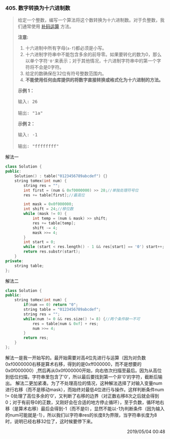 ### 405. 数字转换为十六进制数

> <div
> class="content__2ebE"><p>给定一个整数，编写一个算法将这个数转换为十六进制数。对于负整数，我们通常使用&nbsp;<a
> href="https://baike.baidu.com/item/%E8%A1%A5%E7%A0%81/6854613?fr=aladdin">补码运算</a>&nbsp;方法。</p>
> 
> <p><strong>注意:</strong></p>
> 
> <ol> 	<li>十六进制中所有字母(<code>a-f</code>)都必须是小写。</li>
> 	<li>十六进制字符串中不能包含多余的前导零。如果要转化的数为0，那么以单个字符<code>'0'</code>来表示；对于其他情况，十六进制字符串中的第一个字符将不会是0字符。&nbsp;</li>
> 	<li>给定的数确保在32位有符号整数范围内。</li>
> 	<li><strong>不能使用任何由库提供的将数字直接转换或格式化为十六进制的方法。</strong></li> </ol>
> 
> <p><strong>示例 1：</strong></p>
> 
> <pre>输入: 26
> 
> 输出: "1a" </pre>
> 
> <p><strong>示例 2：</strong></p>
> 
> <pre>输入: -1
> 
> 输出: "ffffffff" </pre> </div>

解法一
```cpp
class Solution {
public:
	Solution() : table("0123456789abcdef") {}
	string toHex(int num) {
		string res = "";
		int first = (num & 0xf0000000) >> 28;//单独处理符号位
		res += table[first];//最高位

		int mask = 0x0f000000;
		int shift = 24;//移位数
		while (mask != 0) {
			int temp = (num & mask) >> shift;
			res += table[temp];
			shift -= 4;
			mask >>= 4;
		}
		int start = 0;
		while (start < res.length() - 1 && res[start] == '0') start++;
		return res.substr(start);
	}
private:
	string table;
};
```

解法二
```cpp
class Solution {
public:
    string toHex(int num) {
        if(num == 0) return "0";
        string table = "0123456789abcdef";
        string res = "";
        while(num != 0 && res.size() != 8) {//两个条件缺一不可
            res = table[num & 0xf] + res;
            num >>= 4;
        }
        return res;
    }
};
```

解法一是我一开始写的。最开始需要对高4位先进行与运算（因为对负数0xf0000000右移是算术右移，得到的是0xff000000，而不是想要的0x0f000000）,然后再从0x0f000000开始，向右依次扫描至最后。因为从高位到低位扫描，字符串里包含了‘0’，所以最后要找到第一个非'0'的字符，截断后输出。
解法二更加紧凑。为了不处理高位的情况，这种解法选择了对输入变量num进行右移（而不是移动mask），而始终对最低4位进行与操作。这样判断条件num != 0处理了高位多余的‘0’，又判断了右移的边界（对正数右移8次之后就会得到0；对于有前导0的正数，又刚好会在合适的地方停止循环），至于负数，循环地右移（是算术右移）最后会得到-1（而不是0），显然不能以-1为判断条件（因为输入的num可能就是-1），所以我们以字符串res的长度8为界限，当字符串长度为8时，说明已经右移32位了，这时候要停下来。

<div style="text-align: right">  2019/05/04 00:48   </div>